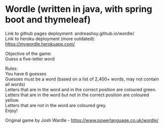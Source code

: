 # Wordle (written in java, with spring boot and thymeleaf)  

Link to github pages deployment: andreashsy.github.io/wordle/  
Link to heroku deployment (more outdated): https://mywordle.herokuapp.com/  

Objective of the game:  
Guess a five-letter word  

Rules:  
You have 6 guesses  
Guesses must be a word (based on a list of 2,400+ words, may not contain all words)  
Letters that are in the word and in the correct position are coloured green.  
Letters that are in the word but not in the correct position are coloured yellow.  
Letters that are not in the word are coloured grey.  
Enjoy!  
  
Original game by Josh Wardle - https://www.powerlanguage.co.uk/wordle/
